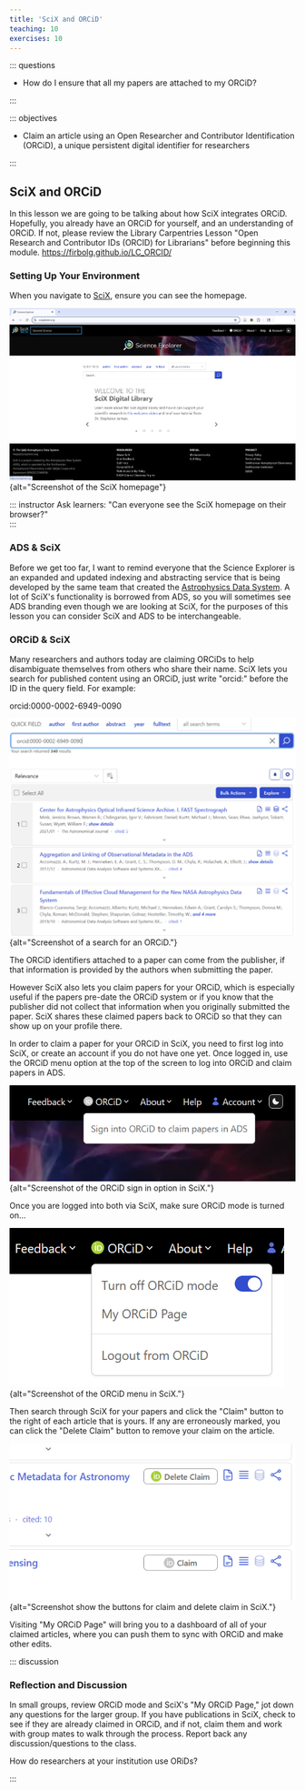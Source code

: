 ```yaml
---
title: 'SciX and ORCiD'
teaching: 10
exercises: 10
---
```


::: questions

- How do I ensure that all my papers are attached to my ORCiD?

:::


::: objectives

- Claim an article using an Open Researcher and Contributor Identification (ORCiD), a unique persistent digital identifier for researchers

:::

## SciX and ORCiD

In this lesson we are going to be talking about how SciX integrates ORCiD. Hopefully, you already have an ORCiD for yourself, and an understanding of ORCiD. If not, please review the Library Carpentries Lesson "Open Research and Contributor IDs (ORCID) for Librarians" before beginning this module.
https://firbolg.github.io/LC_ORCID/

### Setting Up Your Environment

When you navigate to [SciX](https://scixplorer.org/), ensure you can see the homepage.  

![](fig/scix-homepage.png){alt="Screenshot of the SciX homepage"}

::: instructor 
Ask learners: "Can everyone see the SciX homepage on their browser?"  
:::

### ADS & SciX

Before we get too far, I want to remind everyone that the Science Explorer is an expanded and updated indexing and abstracting service that is being developed by the same team that created the [Astrophysics Data System](https://ui.adsabs.harvard.edu/).  A lot of SciX's functionality is borrowed from ADS, so you will sometimes see ADS branding even though we are looking at SciX, for the purposes of this lesson you can consider SciX and ADS to be interchangeable.

### ORCiD & SciX

Many researchers and authors today are claiming ORCiDs to help disambiguate themselves from others who share their name.  SciX lets you search for published content using an ORCiD, just write "orcid:" before the ID in the query field.  For example:

orcid:0000-0002-6949-0090

![](fig/scix-orcid-search.png){alt="Screenshot of a search for an ORCiD."}

The ORCiD identifiers attached to a paper can come from the publisher, if that information is provided by the authors when submitting the paper.

However SciX also lets you claim papers for your ORCiD, which is especially useful if the papers pre-date the ORCiD system or if you know that the publisher did not collect that information when you originally submitted the paper.  SciX shares these claimed papers back to ORCiD so that they can show up on your profile there.

In order to claim a paper for your ORCiD in SciX, you need to first log into SciX, or create an account if you do not have one yet.  Once logged in, use the ORCiD menu option at the top of the screen to log into ORCiD and claim papers in ADS.

![](fig/scix-orcid-signon.png){alt="Screenshot of the ORCiD sign in option in SciX."}

Once you are logged into both via SciX, make sure ORCiD mode is turned on...

![](fig/scix-orcid-menu.png){alt="Screenshot of the ORCiD menu in SciX."}

Then search through SciX for your papers and click the "Claim" button to the right of each article that is yours.  If any are erroneously marked, you can click the "Delete Claim" button to remove your claim on the article.

![](fig/scix-orcid-claim.png){alt="Screenshot show the buttons for claim and delete claim in SciX."}

Visiting "My ORCiD Page" will bring you to a dashboard of all of your claimed articles, where you can push them to sync with ORCiD and make other edits.



::: discussion
### Reflection and Discussion

In small groups, review ORCiD mode and SciX's "My ORCiD Page," jot down any questions for the larger group.
If you have publications in SciX, check to see if they are already claimed in ORCiD, and if not, claim them and work with group mates to walk through the process.
Report back any discussion/questions to the class.

How do researchers at your institution use ORiDs? 

:::

